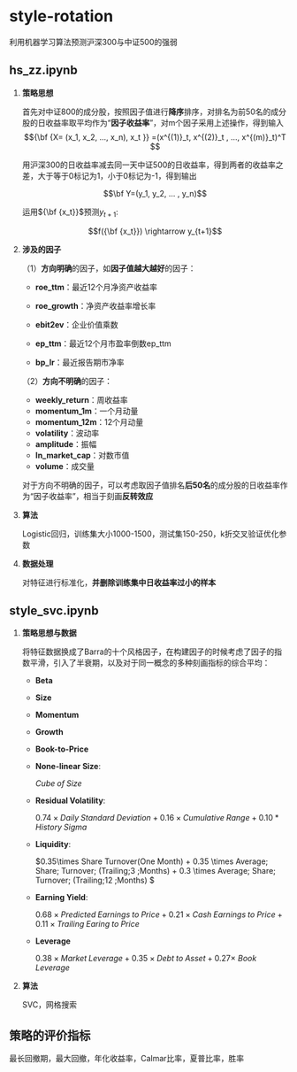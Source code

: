 # style-rotation
利用机器学习算法预测沪深300与中证500的强弱

## **hs_zz.ipynb**

1. **策略思想**

   首先对中证800的成分股，按照因子值进行**降序**排序，对排名为前50名的成分股的日收益率取平均作为“**因子收益率**”，对m个因子采用上述操作，得到输入$${\bf {X= (x_1, x_2, ..., x_n), x_t }} =(x^{(1)}_t, x^{(2)}_t , ..., x^{(m)}_t)^T​$$ 

   用沪深300的日收益率减去同一天中证500的日收益率，得到两者的收益率之差，大于等于0标记为1，小于0标记为-1，得到输出

   $$\bf Y=(y_1, y_2, ... , y_n)​$$

   运用${\bf {x_t}}$预测$y_{t+1}$:

   $$f({\bf {x_t}}) \rightarrow y_{t+1}​$$

2. **涉及的因子**

   （1）**方向明确**的因子，如**因子值越大越好**的因子：

   - **roe_ttm**：最近12个月净资产收益率

   * **roe_growth**：净资产收益率增长率

   * **ebit2ev**：企业价值乘数

   * **ep_ttm**：最近12个月市盈率倒数ep_ttm

   * **bp_lr**：最近报告期市净率

   （2）**方向不明确**的因子：

   * **weekly_return**：周收益率
   * **momentum_1m**：一个月动量
   * **momentum_12m**：12个月动量
   * **volatility**：波动率
   * **amplitude**：振幅
   * **ln_market_cap**：对数市值
   * **volume**：成交量

   对于方向不明确的因子，可以考虑取因子值排名**后50名**的成分股的日收益率作为“因子收益率”，相当于刻画**反转效应**

3. **算法**

   Logistic回归，训练集大小1000-1500，测试集150-250，k折交叉验证优化参数

4. **数据处理**

   对特征进行标准化，**并删除训练集中日收益率过小的样本**

## **style_svc.ipynb** 

1. **策略思想与数据**

   将特征数据换成了Barra的十个风格因子，在构建因子的时候考虑了因子的指数平滑，引入了半衰期，以及对于同一概念的多种刻画指标的综合平均：

   * **Beta**

   * **Size**

   * **Momentum**

   * **Growth**

   * **Book-to-Price**

   * **None-linear Size**: 

     $Cube\; of\; Size​$

   * **Residual Volatility**:

     $0.74 \times Daily\;Standard\;Deviation + 0.16 \times Cumulative\;Range + 0.10 * History\;Sigma$

   * **Liquidity**:

     $0.35\times Share Turnover(One Month) + 0.35 \times Average\; Share\; Turnover\; (Trailing\;3 \;Months) + 0.3 \times Average\; Share\; Turnover\; (Trailing\;12 \;Months) $

   * **Earning Yield**:

     $0.68 \times Predicted \; Earnings \; to \; Price + 0.21 \times Cash \; Earnings \; to \; Price + 0.11 \times Trailing \; Earing \; to \; Price​$

   * **Leverage**

     $0.38 \times Market \; Leverage + 0.35 \times Debt \; to \; Asset + 0.27 \times \ Book \; Leverage$

2. **算法**

   SVC，网格搜索

## **策略的评价指标** 

最长回撤期，最大回撤，年化收益率，Calmar比率，夏普比率，胜率











